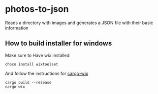 # photos-to-json
Reads a directory with images and generates a JSON file with their basic information

## How to build installer for windows

Make sure to Have wix installed

```shell
choco install wixtoolset
```

And follow the instructions for [cargo-wix](https://volks73.github.io/cargo-wix/cargo_wix/index.html)

```shell
cargo build --release
cargo wix
```